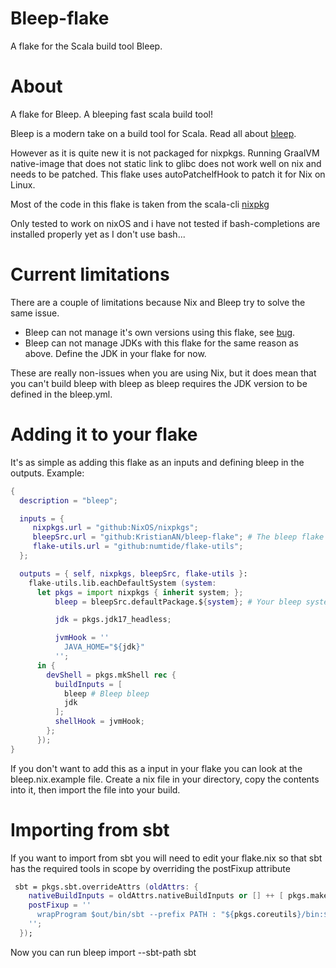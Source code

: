 # Bleep-flake

A flake for the Scala build tool Bleep.

# About

A flake for Bleep. A bleeping fast scala build tool!

Bleep is a modern take on a build tool for Scala. Read all about [bleep](https://bleep.build/docs/).

However as it is quite new it is not packaged for nixpkgs. Running GraalVM native-image that does not static link to glibc does not work well on nix and needs to be patched. This flake uses autoPatchelfHook to patch it for Nix on Linux.

Most of the code in this flake is taken from the scala-cli [nixpkg](https://github.com/NixOS/nixpkgs/blob/master/pkgs/development/tools/build-managers/scala-cli/default.nix)

Only tested to work on nixOS and i have not tested if bash-completions are installed properly yet as I don't use bash... 

# Current limitations 
There are a couple of limitations because Nix and Bleep try to solve the same issue.

 - Bleep can not manage it's own versions using this flake, see [bug](https://github.com/KristianAN/bleep-flake/issues/2). 
 - Bleep can not manage JDKs with this flake for the same reason as above. Define the JDK in your flake for now.

These are really non-issues when you are using Nix, but it does mean that you can't build bleep with bleep as bleep requires the JDK version to be defined in the bleep.yml.

# Adding it to your flake

It's as simple as adding this flake as an inputs and defining bleep in the outputs.
Example:

```nix
{
  description = "bleep";

  inputs = {
     nixpkgs.url = "github:NixOS/nixpkgs";
     bleepSrc.url = "github:KristianAN/bleep-flake"; # The bleep flake
     flake-utils.url = "github:numtide/flake-utils";
  };

  outputs = { self, nixpkgs, bleepSrc, flake-utils }:
    flake-utils.lib.eachDefaultSystem (system:
      let pkgs = import nixpkgs { inherit system; };
          bleep = bleepSrc.defaultPackage.${system}; # Your bleep system binary

          jdk = pkgs.jdk17_headless;

          jvmHook = ''
            JAVA_HOME="${jdk}"
          '';
      in {
        devShell = pkgs.mkShell rec {
          buildInputs = [
            bleep # Bleep bleep
            jdk
          ];
          shellHook = jvmHook;          
        };
      });
}
```
If you don't want to add this as a input in your flake you can look at the bleep.nix.example file. Create a nix file in your directory, copy the contents into it, then import the file into your build.

# Importing from sbt
If you want to import from sbt you will need to edit your flake.nix so that sbt has the required tools in scope by overriding the postFixup attribute
```nix
 sbt = pkgs.sbt.overrideAttrs (oldAttrs: {
    nativeBuildInputs = oldAttrs.nativeBuildInputs or [] ++ [ pkgs.makeWrapper ];
    postFixup = ''
      wrapProgram $out/bin/sbt --prefix PATH : "${pkgs.coreutils}/bin:${pkgs.gnugrep}/bin:${pkgs.gnused}/bin"
    '';
  });
 ```
Now you can run bleep import --sbt-path sbt
